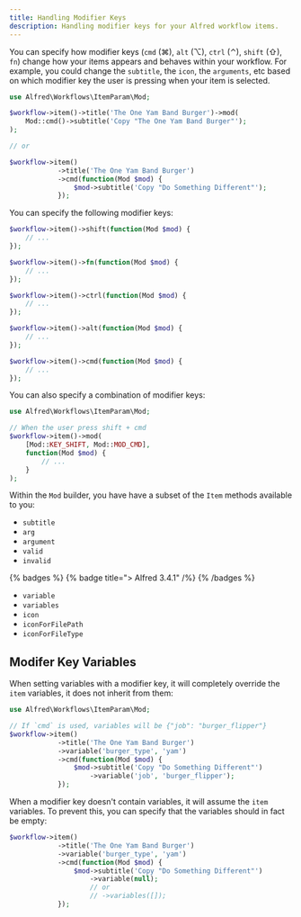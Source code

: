 ```yaml
---
title: Handling Modifier Keys
description: Handling modifier keys for your Alfred workflow items.
---
```


You can specify how modifier keys (`cmd` (⌘), `alt` (⌥), `ctrl` (⌃), `shift` (⇧), `fn`) change how your items appears and behaves within your workflow. For example, you could change the `subtitle`, the `icon`, the `arguments`, etc based on which modifier key the user is pressing when your item is selected.

```php
use Alfred\Workflows\ItemParam\Mod;

$workflow->item()->title('The One Yam Band Burger')->mod(
    Mod::cmd()->subtitle('Copy "The One Yam Band Burger"');
);

// or

$workflow->item()
            ->title('The One Yam Band Burger')
            ->cmd(function(Mod $mod) {
                $mod->subtitle('Copy "Do Something Different"');
            });
```

You can specify the following modifier keys:

```php
$workflow->item()->shift(function(Mod $mod) {
    // ...
});

$workflow->item()->fn(function(Mod $mod) {
    // ...
});

$workflow->item()->ctrl(function(Mod $mod) {
    // ...
});

$workflow->item()->alt(function(Mod $mod) {
    // ...
});

$workflow->item()->cmd(function(Mod $mod) {
    // ...
});
```

You can also specify a combination of modifier keys:

```php
use Alfred\Workflows\ItemParam\Mod;

// When the user press shift + cmd
$workflow->item()->mod(
    [Mod::KEY_SHIFT, Mod::MOD_CMD],
    function(Mod $mod) {
        // ...
    }
);
```

Within the `Mod` builder, you have have a subset of the `Item` methods available to you:

- `subtitle`
- `arg`
- `argument`
- `valid`
- `invalid`

{% badges %}
    {% badge title="> Alfred 3.4.1" /%}
{% /badges %}

- `variable`
- `variables`
- `icon`
- `iconForFilePath`
- `iconForFileType`

## Modifer Key Variables

When setting variables with a modifier key, it will completely override the `item` variables, it does not inherit from them:

```php
use Alfred\Workflows\ItemParam\Mod;

// If `cmd` is used, variables will be {"job": "burger_flipper"}
$workflow->item()
            ->title('The One Yam Band Burger')
            ->variable('burger_type', 'yam')
            ->cmd(function(Mod $mod) {
                $mod->subtitle('Copy "Do Something Different"')
                    ->variable('job', 'burger_flipper');
            });


```

When a modifier key doesn't contain variables, it will assume the `item` variables. To prevent this, you can specify that the variables should in fact be empty:

```php
$workflow->item()
            ->title('The One Yam Band Burger')
            ->variable('burger_type', 'yam')
            ->cmd(function(Mod $mod) {
                $mod->subtitle('Copy "Do Something Different"')
                    ->variable(null);
                    // or
                    // ->variables([]);
            });

```